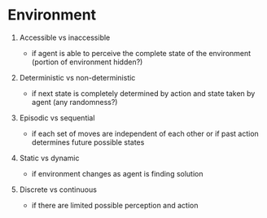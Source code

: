 # Environment

1. Accessible vs inaccessible
    - if agent is able to perceive the complete state of the environment (portion of environment hidden?)

2. Deterministic vs non-deterministic
   - if next state is completely determined by action and state taken by agent (any randomness?)

3. Episodic vs sequential
    - if each set of moves are independent of each other or if past action determines future possible states

4. Static vs dynamic
    - if environment changes as agent is finding solution

5. Discrete vs continuous
    - if there are limited possible perception and action
